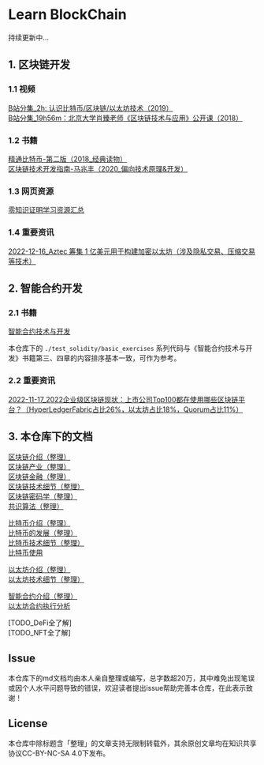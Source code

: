 # Learn BlockChain

持续更新中...

## 1. 区块链开发

### 1.1 视频  
[B站分集_2h: 认识比特币/区块链/以太坊技术（2019）](https://www.bilibili.com/video/BV1gt411T7Tq)  
[B站分集_19h56m：北京大学肖臻老师《区块链技术与应用》公开课（2018）](https://www.bilibili.com/video/BV1Vt411X7JF)

### 1.2 书籍  
[精通比特币-第二版（2018_经典读物）](https://book.douban.com/subject/30280401/)  
[区块链技术开发指南-马兆丰（2020_偏向技术原理&开发）](https://baike.baidu.com/item/区块链技术开发指南/56688853?fr=aladdin)

### 1.3 网页资源  
[零知识证明学习资源汇总](https://learnblockchain.cn/2019/11/08/zkp-info)

### 1.4 重要资讯  
[2022-12-16_Aztec 筹集 1 亿美元用于构建加密以太坊（涉及隐私交易、压缩交易等技术）](https://news.marsbit.cc/20221216092927524453.html)

## 2. 智能合约开发
### 2.1 书籍  
[智能合约技术与开发](https://item.jd.com/10057770151476.html)

本仓库下的 `./test_solidity/basic_exercises` 系列代码与《智能合约技术与开发》书籍第三、四章的内容排序基本一致，可作为参考。

### 2.2 重要资讯  
[2022-11-17_2022企业级区块链现状：上市公司Top100都在使用哪些区块链平台？（HyperLedgerFabric占比26%，以太坊占比18%，Quorum占比11%）](https://www.8btc.com/article/6788632)

## 3. 本仓库下的文档

[区块链介绍（整理）](./blockchain_introduce.md)  
[区块链产业（整理）](./blockchain_industries.md)  
[区块链金融（整理）](./blockchain_finance.md)  
[区块链技术细节（整理）](./blockchain_tech_detail.md)  
[区块链密码学（整理）](./cryptograph.md)  
[共识算法（整理）](./consensus.md)

[比特币介绍（整理）](./bitcoin_intro.md)  
[比特币的发展（整理）](./bitcoin_development.md)  
[比特币技术细节（整理）](./bitcoin_tech_detail.md)  
[比特币使用](./bitcoin_usage.md)  

[以太坊介绍（整理）](./ethereum_intro.md)  
[以太坊技术细节（整理）](./ethereum_tech_detail.md)

[智能合约介绍（整理）](./smart_contract.md)  
[以太坊合约执行分析](./ethereum_execute_contract.md)  

[TODO_DeFi全了解]  
[TODO_NFT全了解]

## Issue
本仓库下的md文档均由本人亲自整理或编写，总字数超20万，其中难免出现笔误或因个人水平问题导致的错误，欢迎读者提出issue帮助完善本仓库，在此表示致谢！

## License
本仓库中除标题含「整理」的文章支持无限制转载外，其余原创文章均在知识共享协议CC-BY-NC-SA 4.0下发布。
